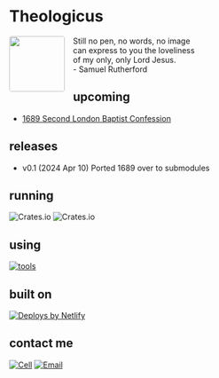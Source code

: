 # Theologicus
<img style="float:left; border-radius: 4px; margin-right: 15px; margin-bottom: 10px" src="src/confession-1689/art-1689.png" width="100" align="left">Still no pen, no words, no image  
can express to you the loveliness  
of my only, only Lord Jesus.  
\- Samuel Rutherford

## upcoming

- [1689 Second London Baptist Confession](https://theologic.us/confession-1689/index.md)

## releases

- v0.1 (2024 Apr 10) Ported 1689 over to submodules

## running

![Crates.io](https://img.shields.io/crates/v/mdbook)
![Crates.io](https://img.shields.io/crates/v/mdbook-toc)

## using

[![tools](https://skillicons.dev/icons?i=vscode,vim,rust,md,css,html,bash,git,github,netlify,linux)]()

## built on

<a href="https://www.netlify.com"><img src="https://www.netlify.com/v3/img/components/netlify-color-accent.svg" alt="Deploys by Netlify" /></a>

## contact me

[![Cell](https://img.shields.io/badge/SMS-joseph-437790?style=flat-square&logo=Apple)](sms:8177071486)
[![Email](https://img.shields.io/badge/Email-joseph-success?style=flat-square&logo=Minutemailer)](mailto:joe@theologic.us)
